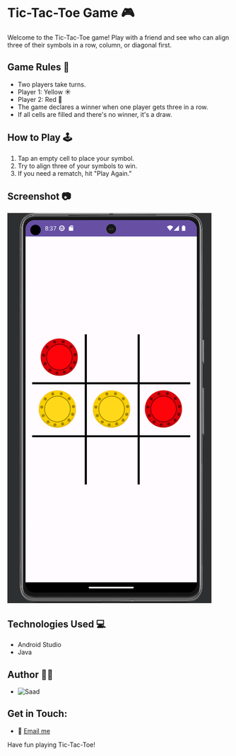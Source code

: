 # Tic-Tac-Toe Game 🎮

Welcome to the Tic-Tac-Toe game! Play with a friend and see who can align three of their symbols in a row, column, or diagonal first.

## Game Rules 📜

- Two players take turns.
- Player 1: Yellow ☀️
- Player 2: Red 🔴
- The game declares a winner when one player gets three in a row.
- If all cells are filled and there's no winner, it's a draw.

## How to Play 🕹️

1. Tap an empty cell to place your symbol.
2. Try to align three of your symbols to win.
3. If you need a rematch, hit "Play Again."

## Screenshot 📷

![Tic-Tac-Toe Screenshot](../screenshots/tttapp.PNG)

## Technologies Used 💻

- Android Studio
- Java

## Author 👨‍💻

- ![Saad](https://github.com/bluekitsune-sad)

## Get in Touch:

- 📧 [Email me](mailto:saadshaan619@gmail.com)

Have fun playing Tic-Tac-Toe!
